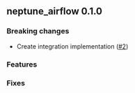 ## neptune_airflow 0.1.0

### Breaking changes
- Create integration implementation ([#2](https://github.com/neptune-ai/neptune-airflow/pull/2))

### Features


### Fixes
